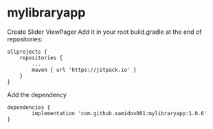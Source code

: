 # mylibraryapp
Create Slider ViewPager
Add it in your root build.gradle at the end of repositories:

	allprojects {
		repositories {
			...
			maven { url 'https://jitpack.io' }
		}
	}
  
  Add the dependency

	dependencies {
	        implementation 'com.github.xamidov001:mylibraryapp:1.0.6'
	}
  
  
  
